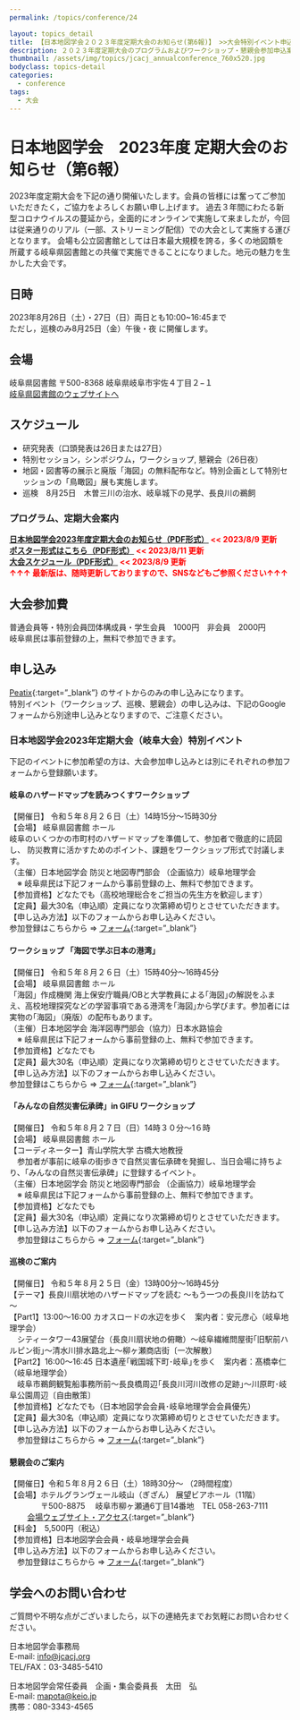 ```yaml
---
permalink: /topics/conference/24

layout: topics_detail
title: 【日本地図学会２０２３年度定期大会のお知らせ(第6報)】 >>大会特別イベント申込案内の追加
description: ２０２３年度定期大会のプログラムおよびワークショップ・懇親会参加申込案内を掲載しました。
thumbnail: /assets/img/topics/jcacj_annualconference_760x520.jpg
bodyclass: topics-detail
categories:
  - conference
tags:
  - 大会
---
```


# 日本地図学会　2023年度 定期大会のお知らせ（第6報）

2023年度定期大会を下記の通り開催いたします。会員の皆様には奮ってご参加いただきたく，ご協力をよろしくお願い申し上げます。
過去３年間にわたる新型コロナウイルスの蔓延から，全面的にオンラインで実施して来ましたが，今回は従来通りのリアル（一部、ストリーミング配信）での大会として実施する運びとなります。
会場も公立図書館としては日本最大規模を誇る，多くの地図類を所蔵する岐阜県図書館との共催で実施できることになりました。地元の魅力を生かした大会です。

## 日時
2023年8月26日（土）・27日（日）両日とも10:00~16:45まで<br>
ただし，巡検のみ8月25日（金）午後・夜 に開催します。

## 会場
岐阜県図書館
〒500-8368 岐阜県岐阜市宇佐４丁目２−１<br>
[岐阜県図書館のウェブサイトへ](https://www.library.pref.gifu.lg.jp/)

## スケジュール
- 研究発表（口頭発表は26日または27日）
- 特別セッション，シンポジウム，ワークショップ, 懇親会（26日夜）
- 地図・図書等の展示と廃版「海図」の無料配布など。特別企画として特別セッションの「鳥瞰図」展も実施します。
- 巡検　8月25日　木曽三川の治水、岐阜城下の見学、長良川の鵜飼

### プログラム、定期大会案内
**[日本地図学会2023年度定期大会のお知らせ（PDF形式）](../../archive/file/program/2023Gifu_entryguide.pdf)<span style="color: red; "> << 2023/8/9 更新</span>**<br>
**[ポスター形式はこちら（PDF形式）](../../archive/file/program/2023-ICC-Gifu-Poster-07.pdf)<span style="color: red; "> << 2023/8/11 更新</span>**<br>
**[大会スケジュール（PDF形式）](../../archive/file/program/2023-ICC-Gifu-Schedule-07.pdf)<span style="color: red; "> << 2023/8/9 更新</span>**<br>
**<span style="color: red; "> ↑↑↑ 最新版は、随時更新しておりますので、SNSなどもご参照ください↑↑↑</span>**<br>

## 大会参加費
普通会員等・特別会員団体構成員・学生会員　1000円　非会員　2000円<br>
岐阜県民は事前登録の上，無料で参加できます。

## 申し込み
 [Peatix](https://peatix.com/event/3596020/view){:target=”_blank”} のサイトからのみの申し込みになります。<br>
特別イベント（ワークショップ、巡検、懇親会）の申し込みは、下記のGoogleフォームから別途申し込みとなりますので、ご注意ください。

### 日本地図学会2023年定期大会（岐阜大会）特別イベント

下記のイベントに参加希望の方は、大会参加申し込みとは別にそれぞれの参加フォームから登録願います。<br>

#### 岐阜のハザードマップを読みつくすワークショップ
【開催日】 令和５年８月２６日（土）14時15分～15時30分<br>
 【会場】 岐阜県図書館 ホール<br>
  岐阜のいくつかの市町村のハザードマップを準備して、参加者で徹底的に読図し、 防災教育に活かすためのポイント、課題をワークショップ形式で討議します。<br>
（主催）日本地図学会 防災と地図専門部会 （企画協力）岐阜地理学会<br>
　※ 岐阜県民は下記フォームから事前登録の上、無料で参加できます。<br>
【参加資格】どなたでも（高校地理総合をご担当の先生方を歓迎します）<br>
【定員】最大30名（申込順）定員になり次第締め切りとさせていただきます。<br>
【申し込み方法】以下のフォームからお申し込みください。<br>
   参加登録はこちらから ⇒  [フォーム](https://forms.gle/Ab9FsQoTRgrYE8dd6){:target=”_blank”} <br>

#### ワークショップ 「海図で学ぶ日本の港湾」
【開催日】 令和５年８月２６日（土）15時40分～16時45分<br>
 【会場】 岐阜県図書館 ホール<br>
  「海図」作成機関 海上保安庁職員/OBと大学教員による｢海図｣の解説をふまえ、高校地理探究などの学習事項である港湾を｢海図｣から学びます。参加者には実物の｢海図｣（廃版）の配布もあります。<br>
（主催）日本地図学会 海洋図専門部会（協力）日本水路協会<br>
　※ 岐阜県民は下記フォームから事前登録の上、無料で参加できます。<br>
【参加資格】どなたでも<br>
【定員】最大30名（申込順）定員になり次第締め切りとさせていただきます。<br>
【申し込み方法】以下のフォームからお申し込みください。<br>
   参加登録はこちらから ⇒  [フォーム](https://forms.gle/Kf7DVPW52NESPoZP6){:target=”_blank”} <br>

#### 「みんなの自然災害伝承碑」in GIFU ワークショップ
【開催日】 令和５年８月２７日（日）14時３０分～1６時<br>
【会場】 岐阜県図書館 ホール<br>
【コーディネーター】青山学院大学 古橋大地教授<br>
　参加者が事前に岐阜の街歩きで自然災害伝承碑を発掘し、当日会場に持ちより、「みんなの自然災害伝承碑」に登録するイベント。<br>
（主催）日本地図学会 防災と地図専門部会 （企画協力）岐阜地理学会<br>
　※ 岐阜県民は下記フォームから事前登録の上、無料で参加できます。<br>
【参加資格】どなたでも<br>
【定員】最大30名（申込順）定員になり次第締め切りとさせていただきます。<br>
【申し込み方法】以下のフォームからお申し込みください。<br>
　参加登録はこちらから ⇒ [フォーム](https://forms.gle/N6ksj42f4PkD9GmG8){:target=”_blank”} <br>

#### 巡検のご案内
【開催日】 令和５年８月２５日（金）13時00分～16時45分<br>
【テーマ】長良川扇状地のハザードマップを読む ～もう一つの長良川を訪ねて～<br>
【Part1】13:00～16:00 カオスロードの水辺を歩く　案内者：安元彦心（岐阜地理学会）<br>
　シティータワー43展望台（長良川扇状地の俯瞰）～岐阜繊維問屋街｢旧駅前ハルピン街｣～清水川排水路北上～柳ヶ瀬商店街〔一次解散〕<br>
【Part2】16:00～16:45 日本遺産｢戦国城下町･岐阜｣を歩く　案内者：髙橋幸仁（岐阜地理学会）<br>
　岐阜市鵜飼観覧船事務所前～長良橋周辺｢長良川河川改修の足跡｣～川原町･岐阜公園周辺〔自由散策〕<br>
【参加資格】どなたでも（日本地図学会会員･岐阜地理学会会員優先）<br>
【定員】最大30名（申込順）定員になり次第締め切りとさせていただきます。<br>
【申し込み方法】以下のフォームからお申し込みください。<br>
　参加登録はこちらから ⇒ [フォーム](https://forms.gle/KXo5Z5b9R6wzHmD59){:target=”_blank”} <br>

#### 懇親会のご案内
【開催日】令和５年８月２６日（土）18時30分～ （2時間程度）<br>
【会場】ホテルグランヴェール岐山（ぎざん） 展望ビアホール（11階）<br>
　　　　〒500-8875　 岐阜市柳ヶ瀬通6丁目14番地　TEL 058-263-7111 <br>
       　　 [会場ウェブサイト・アクセス](https://grandvert.com/){:target=”_blank”} <br>
【料金】　5,500円（税込）<br>
【参加資格】日本地図学会会員・岐阜地理学会会員<br>
【申し込み方法】以下のフォームからお申し込みください。<br>
　参加登録はこちらから ⇒ [フォーム](https://forms.gle/fpjEVdCzgSay7KDb9){:target=”_blank”} <br>

## 学会へのお問い合わせ
ご質問や不明な点がございましたら，以下の連絡先までお気軽にお問い合わせください。

日本地図学会事務局<br>
E-mail: [info@jcacj.org](<mailto:info@jcacj.org>)<br>
TEL/FAX：03-3485-5410

日本地図学会常任委員　企画・集会委員長　太田　弘 <br>
E-mail: [mapota@keio.jp](<mailto:mapota@keio.jp>)<br>
携帯：080-3343-4565
